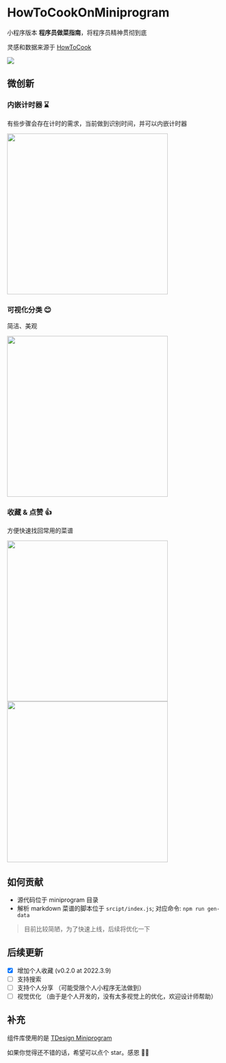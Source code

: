 # HowToCookOnMiniprogram

小程序版本 **程序员做菜指南**，将程序员精神贯彻到底

灵感和数据来源于 [HowToCook](https://github.com/Anduin2017/HowToCook)

![](./assets/qrcode.png)

## 微创新

### 内嵌计时器 ⌛️

有些步骤会存在计时的需求，当前做到识别时间，并可以内嵌计时器

<img src="./assets/countdown.jpg" width="375" />

### 可视化分类 😊

简洁、美观

<img src="./assets/home.jpg" width="375" />

### 收藏 & 点赞 👍

方便快速找回常用的菜谱

<img src="./assets/detail-actions.jpg" width="375" style="margin-right: 20px" />
<img src="./assets/starred.jpg" width="375" />

## 如何贡献

- 源代码位于 miniprogram 目录
- 解析 markdown 菜谱的脚本位于 `srcipt/index.js`; 对应命令: `npm run gen-data`
> 目前比较简陋，为了快速上线，后续将优化一下


## 后续更新

- [x] 增加个人收藏 (v0.2.0 at 2022.3.9)
- [ ] 支持搜索
- [ ] 支持个人分享 （可能受限个人小程序无法做到）
- [ ] 视觉优化 （由于是个人开发的，没有太多视觉上的优化，欢迎设计师帮助）

## 补充

组件库使用的是 [TDesign Miniprogram](https://github.com/Tencent/tdesign-miniprogram)

如果你觉得还不错的话，希望可以点个 star。感恩 🙏🙏
